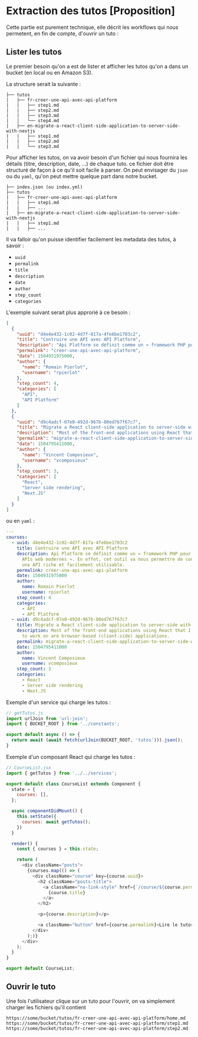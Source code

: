 # Extraction des tutos [Proposition]

Cette partie est purement technique, elle décrit les workflows qui nous permetent, en fin de compte, d'ouvrir un tuto :

## Lister les tutos

Le premier besoin qu'on a est de lister et afficher les tutos qu'on a dans un bucket (en local ou en Amazon S3).

La structure serait la suivante :

```
├── tutos
|   ├── fr-creer-une-api-avec-api-platform
|   |   ├── step1.md
|   |   ├── step2.md
|   |   ├── step3.md
|   |   └── step4.md
|   ├── en-migrate-a-react-client-side-application-to-server-side-with-nextjs
|   |   ├── step1.md
|   |   ├── step2.md
|   |   └── step3.md
```

Pour afficher les tutos, on va avoir besoin d'un fichier qui nous fournira les détails (titre, description, date, ...) de chaque tuto. ce fichier doit être structuré de façon à ce qu'il soit facile à parser. On peut envisager du `json` ou du `yaml`, qu'on peut mettre quelque part dans notre bucket.

```
├── index.json (ou index.yml)
├── tutos
|   ├── fr-creer-une-api-avec-api-platform
|   |   ├── step1.md
|   |   ├── ...
|   ├── en-migrate-a-react-client-side-application-to-server-side-with-nextjs
|   |   ├── step1.md
|   |   ├── ...
```

Il va falloir qu'on puisse identifier facilement les metadata des tutos, à savoir :

- `uuid`
- `permalink`
- `title`
- `description`
- `date`
- `author`
- `step_count`
- `categories`

L'exemple suivant serait plus approrié à ce besoin :

```json
[
  {
    "uuid": "d4e4e432-1c02-4d7f-817a-4fe6be1703c2",
    "title": "Contruire une API avec API Platform",
    "description": "Api Platform se définit comme un « framework PHP pour construire des APIs web modernes ». En effet, cet outil va nous permettre de construire rapidement une API riche et facilement utilisable.",
    "permalink": "creer-une-api-avec-api-platform",
    "date": 1504931975000,
    "author": {
      "name": "Romain Pierlot",
      "username": "rpierlot"
    },
    "step_count": 4,
    "categories": [
      "API",
      "API Platform"
    ]
  },
  {
    "uuid": "d9c4adcf-07e0-492d-967b-80ed767f67c7",
    "title": "Migrate a React client-side application to server-side with Next.JS",
    "description": "Most of the front-end applications using React that I’ve been able to work on are browser-based (client-side) applications.",
    "permalink": "migrate-a-react-client-side-application-to-server-side-with-nextjs",
    "date": 1504795411000,
    "author": {
      "name": "Vincent Composieux",
      "username": "vcomposieux"
    },
    "step_count": 3,
    "categories": [
      "React",
      "Server side rendering",
      "Next.JS"
    ]
  }
]
```

ou en `yaml` :

```yaml
---
courses:
  - uuid: d4e4e432-1c02-4d7f-817a-4fe6be1703c2
    title: Contruire une API avec API Platform
    description: Api Platform se définit comme un « framework PHP pour construire des
      APIs web modernes ». En effet, cet outil va nous permettre de construire rapidement
      une API riche et facilement utilisable.
    permalink: creer-une-api-avec-api-platform
    date: 1504931975000
    author:
      name: Romain Pierlot
      username: rpierlot
    step_count: 4
    categories:
      - API
      - API Platform
  - uuid: d9c4adcf-07e0-492d-967b-80ed767f67c7
    title: Migrate a React client-side application to server-side with Next.JS
    description: Most of the front-end applications using React that I’ve been able
      to work on are browser-based (client-side) applications.
    permalink: migrate-a-react-client-side-application-to-server-side-with-nextjs
    date: 1504795411000
    author:
      name: Vincent Composieux
      username: vcomposieux
    step_count: 3
    categories:
      - React
      - Server side rendering
      - Next.JS
```

Exemple d'un service qui charge les tutos :

```js
// getTutos.js
import urlJoin from 'url-join';
import { BUCKET_ROOT } from '../constants';

export default async () => {
  return await (await fetch(urlJoin(BUCKET_ROOT, 'tutos'))).json();
}
```

Exemple d'un composant React qui charge les tutos :

```js
// CourseList.jsx
import { getTutos } from '../../services';

export default class CourseList extends Component {
  state = {
    courses: [],
  };

  async componentDidMount() {
    this.setState({
      courses: await getTutos();
    })
  }

  render() {
    const { courses } = this.state;

    return (
      <div className="posts">
        {courses.map(() => (
          <div className="course" key={course.uuid}>
            <h2 className="posts-title">
              <a className="no-link-style" href={`/course/${course.permalink}`}>
                {course.title}
              </a>
            </h2>

            <p>{course.description}</p>

            <a className="button" href={course.permalink}>Lire le tutoriel</a>
          </div>
        );)}
      </div>
    );
  }
}

export default CourseList;
```

## Ouvrir le tuto

Une fois l'utilisateur clique sur un tuto pour l'ouvrir, on va simplement charger les fichiers qu'il contient

```
https://some/bucket/tutos/fr-creer-une-api-avec-api-platform/home.md
https://some/bucket/tutos/fr-creer-une-api-avec-api-platform/step1.md
https://some/bucket/tutos/fr-creer-une-api-avec-api-platform/step2.md
```
